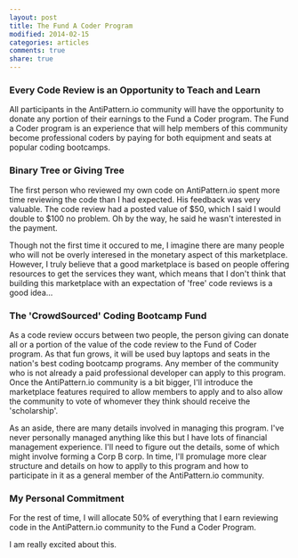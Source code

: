 ```yaml
---
layout: post
title: The Fund A Coder Program
modified: 2014-02-15
categories: articles
comments: true
share: true
---
```


### Every Code Review is an Opportunity to Teach and Learn

All participants in the AntiPattern.io community will have the opportunity to donate any portion of their earnings to the Fund a Coder program.  The Fund a Coder program is an experience that will help members of this community become professional coders by paying for both equipment and seats at popular coding bootcamps.

### Binary Tree or Giving Tree

The first person who reviewed my own code on AntiPattern.io spent more time reviewing the code than I had expected.  His feedback was very valuable.  The code review had a posted value of $50, which I said I would double to $100 no problem.  Oh by the way, he said he wasn't interested in the payment.

Though not the first time it occured to me, I imagine there are many people who will not be overly interesed in the monetary aspect of this marketplace.  However, I truly believe that a good marketplace is based on people offering resources to get the services they want, which means that I don't think that building this marketplace with an expectation of 'free' code reviews is a good idea...

### The 'CrowdSourced' Coding Bootcamp Fund

As a code review occurs between two people, the person giving can donate all or a portion of the value of the code review to the Fund of Coder program.  As that fun grows, it will be used buy laptops and seats in the nation's best coding bootcamp programs.  Any member of the community who is not already a paid professional developer can apply to this program.  Once the AntiPattern.io community is a bit bigger, I'll introduce the marketplace features required to allow members to apply and to also allow the community to vote of whomever they think should receive the 'scholarship'.

As an aside, there are many details involved in managing this program.  I've never personally managed anything like this but I have lots of financial management experience.  I'll need to figure out the details, some of which might involve forming a Corp B corp.  In time, I'll promulage more clear structure and details on how to applly to this program and how to participate in it as a general member of the AntiPattern.io community.

### My Personal Commitment

For the rest of time, I will allocate 50% of everything that I earn reviewing code in the AntiPattern.io community to the Fund a Coder Program. 

I am really excited about this.

